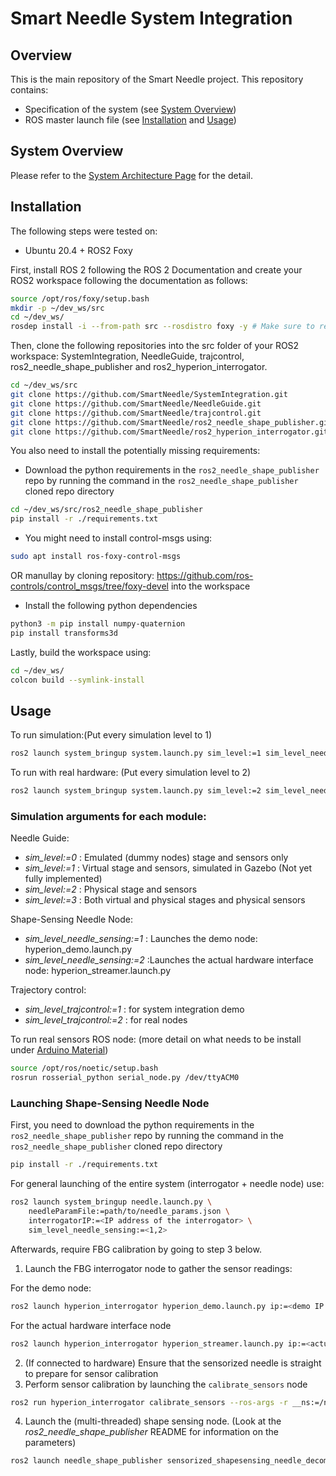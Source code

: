 Smart Needle System Integration
===============================

Overview
--------

This is the main repository of the Smart Needle project. This repository contains:

- Specification of the system (see [System Overview](#overview))
- ROS master launch file (see [Installation](#installation) and [Usage](#usage))

System Overview <a name="overview"></a>
---------------

Please refer to the [System Architecture Page](Documents/index.md) for the detail.


Installation <a name="installation"></a>
------------
The following steps were tested on:
- Ubuntu 20.4 + ROS2 Foxy

First, install ROS 2 following the ROS 2 Documentation and create your ROS2 workspace following the documentation as follows:
```bash
source /opt/ros/foxy/setup.bash
mkdir -p ~/dev_ws/src
cd ~/dev_ws/
rosdep install -i --from-path src --rosdistro foxy -y # Make sure to resolve dependency
```
Then, clone the following repositories into the src folder of your ROS2 workspace: SystemIntegration, NeedleGuide, trajcontrol, ros2_needle_shape_publisher and ros2_hyperion_interrogator. 
```bash
cd ~/dev_ws/src
git clone https://github.com/SmartNeedle/SystemIntegration.git
git clone https://github.com/SmartNeedle/NeedleGuide.git
git clone https://github.com/SmartNeedle/trajcontrol.git
git clone https://github.com/SmartNeedle/ros2_needle_shape_publisher.git
git clone https://github.com/SmartNeedle/ros2_hyperion_interrogator.git
```
You also need to install the potentially missing requirements:
- Download the python requirements in the `ros2_needle_shape_publisher` repo by running the command in the `ros2_needle_shape_publisher` cloned repo directory
```bash
cd ~/dev_ws/src/ros2_needle_shape_publisher
pip install -r ./requirements.txt
```
- You might need to install control-msgs using:
```bash
sudo apt install ros-foxy-control-msgs
```
OR manullay by cloning repository: https://github.com/ros-controls/control_msgs/tree/foxy-devel
into the workspace 

- Install the following python dependencies
```bash
python3 -m pip install numpy-quaternion
pip install transforms3d
```

Lastly, build the workspace using: 
```bash
cd ~/dev_ws/
colcon build --symlink-install
```

Usage <a name="usage"></a>
-----

To run simulation:(Put every simulation level to 1)
```bash
ros2 launch system_bringup system.launch.py sim_level:=1 sim_level_needle_sensing:=1 sim_level_trajcontrol:=1 ip:=<demo IP address of the interrogator> needleParamFile:=<sensorized needle parameter JSON file path>
```
To run with real hardware: (Put every simulation level to 2)
```bash
ros2 launch system_bringup system.launch.py sim_level:=2 sim_level_needle_sensing:=2 sim_level_trajcontrol:=2 ip:=<demo IP address of the interrogator> needleParamFile:=<sensorized needle parameter JSON file path>
```
### Simulation arguments for each module:
Needle Guide:
- *sim_level:=0* : Emulated (dummy nodes) stage and sensors only
- *sim_level:=1* : Virtual stage and sensors, simulated in Gazebo (Not yet fully implemented)
- *sim_level:=2* : Physical stage and sensors
- *sim_level:=3* : Both virtual and physical stages and physical sensors

Shape-Sensing Needle Node:
- *sim_level_needle_sensing:=1* : Launches the demo node: hyperion_demo.launch.py
- *sim_level_needle_sensing:=2* :Launches the actual hardware interface node: hyperion_streamer.launch.py

Trajectory control:
- *sim_level_trajcontrol:=1* : for system integration demo
- *sim_level_trajcontrol:=2* : for real nodes

To run real sensors ROS node: (more detail on what needs to be install under [Arduino Material](https://github.com/SmartNeedle/ros2_needle_guide_robot/tree/main/Arduino%20material))
```bash
source /opt/ros/noetic/setup.bash
rosrun rosserial_python serial_node.py /dev/ttyACM0
```
### Launching Shape-Sensing Needle Node
First, you need to download the python requirements in the `ros2_needle_shape_publisher` repo by running the command in the `ros2_needle_shape_publisher` cloned repo directory
```bash
pip install -r ./requirements.txt
```

For general launching of the entire system (interrogator + needle node) use:

```bash
ros2 launch system_bringup needle.launch.py \ 
    needleParamFile:=path/to/needle_params.json \
    interrogatorIP:=<IP address of the interrogator> \
    sim_level_needle_sensing:=<1,2>
```
Afterwards, require FBG calibration by going to step 3 below.

1. Launch the FBG interrogator node to gather the sensor readings:

For the demo node: 
```bash
ros2 launch hyperion_interrogator hyperion_demo.launch.py ip:=<demo IP address of the interrogator> numCH:=<number of FBG channels> numAA:=<number of FBG active areas per channel> 
```
For the actual hardware interface node
    
```bash
ros2 launch hyperion_interrogator hyperion_streamer.launch.py ip:=<actual IP address of the interrogator> 
```
2. (If connected to hardware) Ensure that the sensorized needle is straight to prepare for sensor calibration
3. Perform sensor calibration by launching the `calibrate_sensors` node

```bash
ros2 run hyperion_interrogator calibrate_sensors --ros-args -r __ns:=/needle
```

4. Launch the (multi-threaded) shape sensing node. (Look at the *ros2_needle_shape_publisher* README for information on the parameters)

```bash
ros2 launch needle_shape_publisher sensorized_shapesensing_needle_decomposed.launch.py needleParamFile:=path/to/needle_params.json numSignals:=200 optimMaxIterations:=15
```

